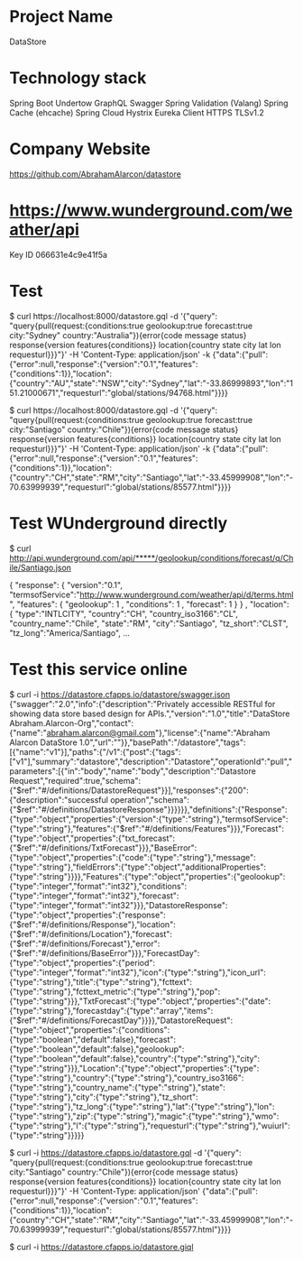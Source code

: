 
# Project Name
DataStore

# Technology stack
Spring Boot
Undertow
GraphQL
Swagger
Spring Validation (Valang)
Spring Cache (ehcache)
Spring Cloud
Hystrix
Eureka Client
HTTPS TLSv1.2

# Company Website
https://github.com/AbrahamAlarcon/datastore

# https://www.wunderground.com/weather/api
Key ID
066631e4c9e41f5a


# Test
$ curl https://localhost:8000/datastore.gql -d '{"query": "query{pull(request:{conditions:true geolookup:true forecast:true city:\"Sydney\" country:\"Australia\"}){error{code message status} response{version features{conditions}} location{country state city lat lon requesturl}}}"}' -H 'Content-Type: application/json' -k
{"data":{"pull":{"error":null,"response":{"version":"0.1","features":{"conditions":1}},"location":{"country":"AU","state":"NSW","city":"Sydney","lat":"-33.86999893","lon":"151.21000671","requesturl":"global/stations/94768.html"}}}}

$ curl https://localhost:8000/datastore.gql -d '{"query": "query{pull(request:{conditions:true geolookup:true forecast:true city:\"Santiago\" country:\"Chile\"}){error{code message status} response{version features{conditions}} location{country state city lat lon requesturl}}}"}' -H 'Content-Type: application/json' -k
{"data":{"pull":{"error":null,"response":{"version":"0.1","features":{"conditions":1}},"location":{"country":"CH","state":"RM","city":"Santiago","lat":"-33.45999908","lon":"-70.63999939","requesturl":"global/stations/85577.html"}}}}


# Test WUnderground directly
$ curl http://api.wunderground.com/api/*****/geolookup/conditions/forecast/q/Chile/Santiago.json

{
  "response": {
  "version":"0.1",
  "termsofService":"http://www.wunderground.com/weather/api/d/terms.html",
  "features": {
  "geolookup": 1
  ,
  "conditions": 1
  ,
  "forecast": 1
  }
        }
                ,       "location": {
                "type":"INTLCITY",
                "country":"CH",
                "country_iso3166":"CL",
                "country_name":"Chile",
                "state":"RM",
                "city":"Santiago",
                "tz_short":"CLST",
                "tz_long":"America/Santiago",
...

# Test this service online
$ curl -i https://datastore.cfapps.io/datastore/swagger.json
{"swagger":"2.0","info":{"description":"Privately accessible RESTful for showing data store based design for APIs.","version":"1.0","title":"DataStore Abraham.Alarcon-Org","contact":{"name":"abraham.alarcon@gmail.com"},"license":{"name":"Abraham Alarcon DataStore 1.0","url":""}},"basePath":"/datastore","tags":[{"name":"v1"}],"paths":{"/v1":{"post":{"tags":["v1"],"summary":"datastore","description":"Datastore","operationId":"pull","parameters":[{"in":"body","name":"body","description":"Datastore Request","required":true,"schema":{"$ref":"#/definitions/DatastoreRequest"}}],"responses":{"200":{"description":"successful operation","schema":{"$ref":"#/definitions/DatastoreResponse"}}}}}},"definitions":{"Response":{"type":"object","properties":{"version":{"type":"string"},"termsofService":{"type":"string"},"features":{"$ref":"#/definitions/Features"}}},"Forecast":{"type":"object","properties":{"txt_forecast":{"$ref":"#/definitions/TxtForecast"}}},"BaseError":{"type":"object","properties":{"code":{"type":"string"},"message":{"type":"string"},"fieldErrors":{"type":"object","additionalProperties":{"type":"string"}}}},"Features":{"type":"object","properties":{"geolookup":{"type":"integer","format":"int32"},"conditions":{"type":"integer","format":"int32"},"forecast":{"type":"integer","format":"int32"}}},"DatastoreResponse":{"type":"object","properties":{"response":{"$ref":"#/definitions/Response"},"location":{"$ref":"#/definitions/Location"},"forecast":{"$ref":"#/definitions/Forecast"},"error":{"$ref":"#/definitions/BaseError"}}},"ForecastDay":{"type":"object","properties":{"period":{"type":"integer","format":"int32"},"icon":{"type":"string"},"icon_url":{"type":"string"},"title":{"type":"string"},"fcttext":{"type":"string"},"fcttext_metric":{"type":"string"},"pop":{"type":"string"}}},"TxtForecast":{"type":"object","properties":{"date":{"type":"string"},"forecastday":{"type":"array","items":{"$ref":"#/definitions/ForecastDay"}}}},"DatastoreRequest":{"type":"object","properties":{"conditions":{"type":"boolean","default":false},"forecast":{"type":"boolean","default":false},"geolookup":{"type":"boolean","default":false},"country":{"type":"string"},"city":{"type":"string"}}},"Location":{"type":"object","properties":{"type":{"type":"string"},"country":{"type":"string"},"country_iso3166":{"type":"string"},"country_name":{"type":"string"},"state":{"type":"string"},"city":{"type":"string"},"tz_short":{"type":"string"},"tz_long":{"type":"string"},"lat":{"type":"string"},"lon":{"type":"string"},"zip":{"type":"string"},"magic":{"type":"string"},"wmo":{"type":"string"},"l":{"type":"string"},"requesturl":{"type":"string"},"wuiurl":{"type":"string"}}}}}

$ curl -i https://datastore.cfapps.io/datastore.gql -d '{"query": "query{pull(request:{conditions:true geolookup:true forecast:true city:\"Santiago\" country:\"Chile\"}){error{code message status} response{version features{conditions}} location{country state city lat lon requesturl}}}"}' -H 'Content-Type: application/json'
{"data":{"pull":{"error":null,"response":{"version":"0.1","features":{"conditions":1}},"location":{"country":"CH","state":"RM","city":"Santiago","lat":"-33.45999908","lon":"-70.63999939","requesturl":"global/stations/85577.html"}}}}

$ curl -i https://datastore.cfapps.io/datastore.giql
